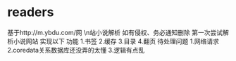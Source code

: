 # readers
基于http://m.ybdu.com/网
\n站小说解析
如有侵权、务必通知删除
第一次尝试解析小说网站
实现以下 功能
1.书签
2.缓存
3.目录
4.翻页
待处理问题
1.网络请求
2.coredata关系数据库还没弄的太懂
3.逻辑有点乱
